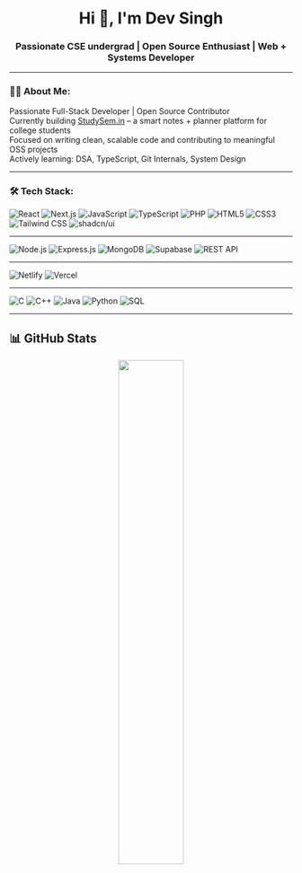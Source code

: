 <h1 align="center">Hi 👋, I'm Dev Singh</h1>
<h3 align="center">Passionate CSE undergrad | Open Source Enthusiast | Web + Systems Developer</h3>

---

### 👨‍💻 About Me:


Passionate Full-Stack Developer | Open Source Contributor  
Currently building [StudySem.in](https://studysem.in) – a smart notes + planner platform for college students  
Focused on writing clean, scalable code and contributing to meaningful OSS projects  
Actively learning: DSA, TypeScript, Git Internals, System Design  



---

### 🛠️ Tech Stack:
![React](https://img.shields.io/badge/React-20232A?style=flat&logo=react&logoColor=61DAFB)
![Next.js](https://img.shields.io/badge/Next.js-000000?style=flat&logo=nextdotjs&logoColor=white)
![JavaScript](https://img.shields.io/badge/JavaScript-F7DF1E?style=flat&logo=javascript&logoColor=black)
![TypeScript](https://img.shields.io/badge/TypeScript-007ACC?style=flat&logo=typescript&logoColor=white)
![PHP](https://img.shields.io/badge/PHP-777BB4?style=flat&logo=php&logoColor=white)
![HTML5](https://img.shields.io/badge/HTML5-E34F26?style=flat&logo=html5&logoColor=white)
![CSS3](https://img.shields.io/badge/CSS3-1572B6?style=flat&logo=css3&logoColor=white)
![Tailwind CSS](https://img.shields.io/badge/Tailwind_CSS-38B2AC?style=flat&logo=tailwind-css&logoColor=white)
![shadcn/ui](https://img.shields.io/badge/Shadcn/UI-000000?style=flat&logo=tailwind-css&logoColor=white)

---

![Node.js](https://img.shields.io/badge/Node.js-339933?style=flat&logo=nodedotjs&logoColor=white)
![Express.js](https://img.shields.io/badge/Express.js-000000?style=flat&logo=express&logoColor=white)
![MongoDB](https://img.shields.io/badge/MongoDB-4EA94B?style=flat&logo=mongodb&logoColor=white)
![Supabase](https://img.shields.io/badge/Supabase-3ECF8E?style=flat&logo=supabase&logoColor=white)
![REST API](https://img.shields.io/badge/REST-02569B?style=flat&logo=rest&logoColor=white)

---

![Netlify](https://img.shields.io/badge/Netlify-00C7B7?style=flat&logo=netlify&logoColor=white)
![Vercel](https://img.shields.io/badge/Vercel-000000?style=flat&logo=vercel&logoColor=white)

---

![C](https://img.shields.io/badge/C-00599C?style=flat&logo=c&logoColor=white)
![C++](https://img.shields.io/badge/C++-00599C?style=flat&logo=c%2B%2B&logoColor=white)
![Java](https://img.shields.io/badge/Java-007396?style=flat&logo=java&logoColor=white)
![Python](https://img.shields.io/badge/Python-3776AB?style=flat&logo=python&logoColor=white)
![SQL](https://img.shields.io/badge/SQL-003B57?style=flat&logo=postgresql&logoColor=white)


---

## 📊 GitHub Stats

<p align="center">
 
  <img src="https://github-readme-stats.vercel.app/api/top-langs/?username=devsingh1504&layout=compact&theme=tokyonight&hide_border=true" width="48%"/>
</p>
